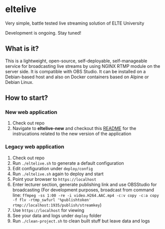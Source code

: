 # eltelive

Very simple, battle tested live streaming solution of ELTE University

Development is ongoing. Stay tuned!

## What is it?

This is a lightweight, open-source, self-deployable, self-manageable service for broadcasting live streams
by using NGINX RTMP module on the server side.
It is compatible with OBS Studio.
It can be installed on a Debian-based host and also on Docker containers based on Alpine or Debian Linux.

## How to start?

### New web application
 1. Check out repo
 2. Navigate to **eltelive-new** and checkout this [README] for the instrucations related to the new version of the application


### Legacy web application

 1. Check out repo
 2. Run `./eltelive.sh` to generate a default configuration
 3. Edit configuration under `deploy/config`
 4. Run `./eltelive.sh` again to deploy and start
 5. Point your browser to `https://localhost`
 6. Enter lecturer section, generate publishing link and use OBSStudio for broadcasting
    (For development purposes, broadcast from command line: `ffmpeg -ss 1:00 -re -i video.H264.AAC.mp4 -c:v copy -c:a copy -f flv -rtmp_swfurl '%publishtoken' rtmp://localhost:1935/publish/streamkey`)
 7. Use `https://localhost` for viewing
 8. See your data and logs under `deploy` folder
 9. Run `./clean-project.sh` to clean built stuff but leave data and logs

[README]: eltelive-new/README.md